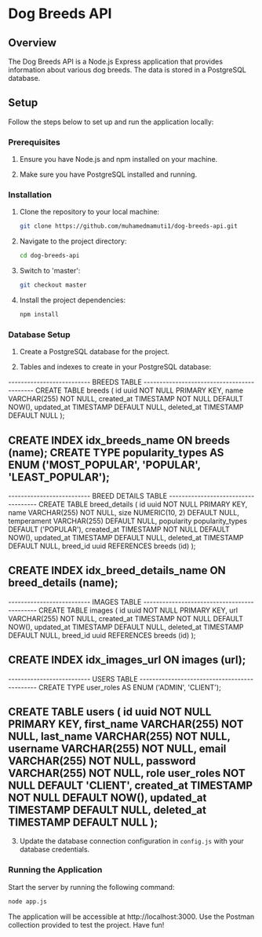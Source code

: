 # Dog Breeds API

## Overview

The Dog Breeds API is a Node.js Express application that provides information about various dog breeds. The data is stored in a PostgreSQL database.

## Setup

Follow the steps below to set up and run the application locally:

### Prerequisites

1. Ensure you have Node.js and npm installed on your machine.

2. Make sure you have PostgreSQL installed and running.

### Installation

1. Clone the repository to your local machine:

    ```bash
    git clone https://github.com/muhamedmamuti1/dog-breeds-api.git
    ```

2. Navigate to the project directory:

    ```bash
    cd dog-breeds-api
    ```
3. Switch to 'master':

    ```bash
    git checkout master
    ```

4. Install the project dependencies:

    ```bash
    npm install
    ```

### Database Setup

1. Create a PostgreSQL database for the project.

2. Tables and indexes to create in your PostgreSQL database:

-------------------------- BREEDS TABLE -------------------------------------------
CREATE TABLE breeds
(
    id          uuid         NOT NULL PRIMARY KEY,
    name        VARCHAR(255) NOT NULL,
    created_at  TIMESTAMP    NOT NULL DEFAULT NOW(),
    updated_at  TIMESTAMP             DEFAULT NULL,
    deleted_at  TIMESTAMP             DEFAULT NULL
);

CREATE INDEX idx_breeds_name ON breeds (name);
CREATE TYPE popularity_types AS ENUM ('MOST_POPULAR', 'POPULAR', 'LEAST_POPULAR');
-----------------------------------------------------------------------------------
-------------------------- BREED DETAILS TABLE ------------------------------------
CREATE TABLE breed_details
(
    id          uuid         NOT NULL PRIMARY KEY,
    name        VARCHAR(255) NOT NULL,
    size        NUMERIC(10, 2)        DEFAULT NULL,
    temperament VARCHAR(255)          DEFAULT NULL,
    popularity  popularity_types      DEFAULT ('POPULAR'),
    created_at  TIMESTAMP    NOT NULL DEFAULT NOW(),
    updated_at  TIMESTAMP             DEFAULT NULL,
    deleted_at  TIMESTAMP             DEFAULT NULL,
    breed_id    uuid REFERENCES breeds (id)
);

CREATE INDEX idx_breed_details_name ON breed_details (name);
------------------------------------------------------------------------------------
-------------------------- IMAGES TABLE --------------------------------------------
CREATE TABLE images
(
    id         uuid         NOT NULL PRIMARY KEY,
    url        VARCHAR(255) NOT NULL,
    created_at TIMESTAMP    NOT NULL DEFAULT NOW(),
    updated_at TIMESTAMP             DEFAULT NULL,
    deleted_at TIMESTAMP             DEFAULT NULL,
    breed_id   uuid REFERENCES breeds (id)
);

CREATE INDEX idx_images_url ON images (url);
------------------------------------------------------------------------------------
-------------------------- USERS TABLE ---------------------------------------------
CREATE TYPE user_roles AS ENUM ('ADMIN', 'CLIENT');

CREATE TABLE users
(
    id         uuid         NOT NULL PRIMARY KEY,
    first_name VARCHAR(255) NOT NULL,
    last_name  VARCHAR(255) NOT NULL,
    username   VARCHAR(255) NOT NULL,
    email      VARCHAR(255) NOT NULL,
    password   VARCHAR(255) NOT NULL,
    role       user_roles   NOT NULL DEFAULT 'CLIENT',
    created_at TIMESTAMP    NOT NULL DEFAULT NOW(),
    updated_at TIMESTAMP             DEFAULT NULL,
    deleted_at TIMESTAMP             DEFAULT NULL
);
------------------------------------------------------------------------------------

3. Update the database connection configuration in `config.js` with your database credentials.

### Running the Application

Start the server by running the following command:

```bash
node app.js
```

The application will be accessible at http://localhost:3000. Use the Postman collection provided to test the project.
Have fun!
